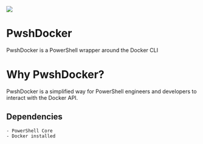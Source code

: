 ![](https://i.imgur.com/bnru0X0.png)

# PwshDocker
PwshDocker is a PowerShell wrapper around the Docker CLI

# Why PwshDocker?
PwshDocker is a simplified way for PowerShell engineers and developers to interact with the Docker API.

## Dependencies
    - PowerShell Core
    - Docker installed
